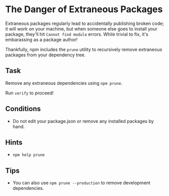 # The Danger of Extraneous Packages

Extraneous packages regularly lead to accidentally publishing broken
code; it will work on your machine, but when someone else goes to
install your package, they'll hit `Cannot find module` errors. While
trivial to fix, it's embarassing as a package author!

Thankfully, npm includes the `prune` utility to recursively remove
extraneous packages from your dependency tree.

## Task

Remove any extraneous dependencies using `npm prune`.

Run `verify` to proceed!

## Conditions

* Do not edit your package.json or remove any installed packages by hand.

## Hints

* `npm help prune`

## Tips

* You can also use `npm prune --production` to remove development
dependencies.
